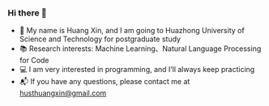 ### Hi there 👋

<!--
**isHuangXin/isHuangXin** is a ✨ _special_ ✨ repository because its `README.md` (this file) appears on your GitHub profile.

Here are some ideas to get you started:

- 🔭 I’m currently working on ...
- 🌱 I’m currently learning ...
- 👯 I’m looking to collaborate on ...
- 🤔 I’m looking for help with ...
- 💬 Ask me about ...
- 📫 How to reach me: ...
- 😄 Pronouns: ...
- ⚡ Fun fact: ...
-->

- 🍊 My name is Huang Xin, and I am going to Huazhong University of Science and Technology for postgraduate study
- 📚 Research interests: Machine Learning、Natural Language Processing for Code
- 💻 I am very interested in programming, and I‘ll always keep practicing
- 📬 If you have any questions, please contact me at husthuangxin@gmail.com
